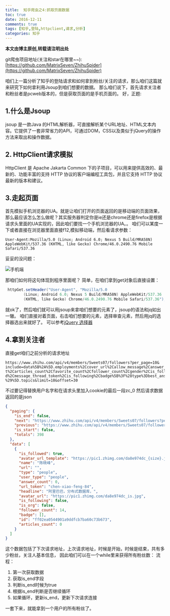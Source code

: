```yaml
---
title:  知乎爬虫之4:抓取页面数据
toc: true
date: 2016-12-11
comments: true
tags: [知乎,登陆,httpclient,请求,分析]
categories: 知乎
---
```

**本文由博主原创,转载请注明出处**

git爬虫项目地址(关注和star在哪里~~):[https://github.com/MatrixSeven/ZhihuSpider](https://github.com/MatrixSeven/ZhihuSpider)

咱们上一篇分析了知乎的登陆请求和如何拿到粉丝/关注的请求，那么咱们这篇就来研究下如何拿利用Jsoup到咱们想要的数据。
那么咱们说下，首先请求关注者和粉丝者是pcweb版本的，但是获取页面的是手机页面的。
好，正题:
<!--more-->
## 1.什么是Jsoup
jsoup 是一款Java 的HTML解析器，可直接解析某个URL地址、HTML文本内容。它提供了一套非常省力的API，可通过DOM，CSS以及类似于jQuery的操作方法来取出和操作数据。
## 2. HttpClient请求模拟
HttpClient 是 Apache Jakarta Common 下的子项目，可以用来提供高效的、最新的、功能丰富的支持 HTTP 协议的客户端编程工具包，并且它支持 HTTP 协议最新的版本和建议。

## 3.走起页面
首先模拟手机浏览器的UA。就是让咱们打开的页面返回的是移动端的页面效果，那么最应该怎么怎么做呢？其实服务器判定你是ie还是chrome还是firefox是根据请求头里面的UA实现的，因此咱们要找一个手机浏览器的UA。。
咱们可以某度一下或者直接在浏览器里面直接f12,模拟移动端，然后看请求参数：
```
User-Agent:Mozilla/5.0 (Linux; Android 6.0; Nexus 5 Build/MRA58N) AppleWebKit/537.36 (KHTML, like Gecko) Chrome/46.0.2490.76 Mobile Safari/537.36
```
妥妥的没问题：

![手机端](/imgage/posts/知乎爬虫之抓取页面数据/1.png)

那咱们如何将这句体现到程序里面呢？
简单，在咱们拿到get对象后直接设置：
```java
 httpGet.setHeader("User-Agent", "Mozilla/5.0 
        (Linux; Android 6.0; Nexus 5 Build/MRA58N) AppleWebKit/537.36 
        (KHTML, like Gecko) Chrome/46.0.2490.76 Mobile Safari/537.36");
 ```
就ok了，然后咱们就可以用jsoup来拿咱们想要的元素了，jsoup的语法和jq如出一辙。
咱们直接对着页面，右击咱们想要的元素，选择审查元素，然后用jq的选择器选出来就好了。
可以参考[jQuery 选择器](http://www.w3school.com.cn/jquery/jquery_selectors.asp)
## 4.拿到关注者
直接get咱们之前分析的请求地址
```
https://www.zhihu.com/api/v4/members/Sweets07/followers?per_page=10&
include=data%5B%2A%5D.employments%2Ccover_url%2Callow_message%2Canswer_coun
t%2Carticles_count%2Cfavorite_count%2Cfollower_count%2Cgender%2Cis_followe
d%2Cmessage_thread_token%2Cis_following%2Cbadge%5B%3F%28type%3Dbest_answerer
%29%5D.topics&limit=10&offset=30
```
不过要记得替换用户名字和在请求头里加入cookie的最后一段zc_0
然后请求数据返回的是json
```json
{
  "paging": {
    "is_end": false,
    "next": "https://www.zhihu.com/api/v4/members/Sweets07/followers?per_page=10&include=data%5B%2A%5D.answer_count%2Carticles_count%2Cfollower_count%2Cis_followed%2Cis_following%2Cbadge%5B%3F%28type%3Dbest_answerer%29%5D.topics&limit=10&offset=20",
    "previous": "https://www.zhihu.com/api/v4/members/Sweets07/followers?per_page=10&include=data%5B%2A%5D.answer_count%2Carticles_count%2Cfollower_count%2Cis_followed%2Cis_following%2Cbadge%5B%3F%28type%3Dbest_answerer%29%5D.topics&limit=10&offset=0",
    "is_start": false,
    "totals": 398
  },
  "data": [
    {
      "is_followed": true,
      "avatar_url_template": "https://pic1.zhimg.com/da8e974dc_{size}.jpg",
      "name": "陈晓峰",
      "url": "",
      "type": "people",
      "user_type": "people",
      "answer_count": 0,
      "url_token": "chen-xiao-feng-84",
      "headline": "阿里巴巴，分布式数据库，",
      "avatar_url": "https://pic1.zhimg.com/da8e974dc_is.jpg",
      "is_following": false,
      "is_org": false,
      "follower_count": 14,
      "badge": [],
      "id": "ff02ea0544901a9ddfcb7ba60c73b673",
      "articles_count": 0
    }
  ]
}
```
这个数据包括了下次请求地址，上次请求地址，时候是开始，时候是结束，共有多少粉丝，关注人基本信息，
因此咱们可以在一个while里来获得所有粉丝数：
流程：
1. 第一次获取数据
2. 获取is_end字段
3. 判断is_end时候为true
4. 根据is_end判断是否继续循环
5. 如果循环，更新is_end，更新下次请求连接

一套下来，就能拿到一个用户的所有粉丝了。

